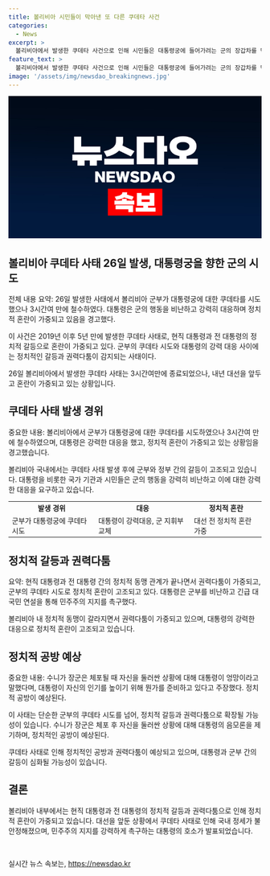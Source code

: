 ```yaml
---
title: 볼리비아 시민들이 막아낸 또 다른 쿠데타 사건
categories:
  - News
excerpt: >
  볼리비아에서 발생한 쿠데타 사건으로 인해 시민들은 대통령궁에 들어가려는 군의 장갑차를 막아서고, 군부는 대통령의 불복종에 대한 강력 대응을 펼치면서 정치적 혼란이 가중되고 있다. 쿠데타는 3시간여 만에 종료되었지만, 내년 대선을 앞두고 정치적 갈등이 더욱 격화되고 있는 상황이다.  현직 대통령과 전 대통령 간의 대선 출마 문제로 정치적 동맹이 깨지면서 지지자들 간 물리적 충돌이 지속되고 있다. 이에 따라 미래에 정치적 공방이 예상되고 있다.
feature_text: >
  볼리비아에서 발생한 쿠데타 사건으로 인해 시민들은 대통령궁에 들어가려는 군의 장갑차를 막아서고, 군부는 대통령의 불복종에 대한 강력 대응을 펼치면서 정치적 혼란이 가중되고 있다. 쿠데타는 3시간여 만에 종료되었지만, 내년 대선을 앞두고 정치적 갈등이 더욱 격화되고 있는 상황이다.  현직 대통령과 전 대통령 간의 대선 출마 문제로 정치적 동맹이 깨지면서 지지자들 간 물리적 충돌이 지속되고 있다. 이에 따라 미래에 정치적 공방이 예상되고 있다.
image: '/assets/img/newsdao_breakingnews.jpg'
---
```


<p><img src="/assets/img/newsdao_breakingnews.jpg" alt="implanttips 속보" /></p>

<h2 data-ke-size="size26">볼리비아 쿠데타 사태 26일 발생, 대통령궁을 향한 군의 시도</h2>

<p>전체 내용 요약: 26일 발생한 사태에서 볼리비아 군부가 대통령궁에 대한 쿠데타를 시도했으나 3시간여 만에 철수하였다. 대통령은 군의 행동을 비난하고 강력히 대응하며 정치적 혼란이 가중되고 있음을 경고했다.</p>

<p>이 사건은 2019년 이후 5년 만에 발생한 쿠데타 사태로, 현직 대통령과 전 대통령의 정치적 갈등으로 혼란이 가중되고 있다. 군부의 쿠데타 시도와 대통령의 강력 대응 사이에는 정치적인 갈등과 권력다툼이 감지되는 사태이다.</p>

<p data-ke-size="size16">26일 볼리비아에서 발생한 쿠데타 사태는 3시간여만에 종료되었으나, 내년 대선을 앞두고 혼란이 가중되고 있는 상황입니다.</p>

<h2 data-ke-size="size26">쿠데타 사태 발생 경위</h2>

<p>중요한 내용: 볼리비아에서 군부가 대통령궁에 대한 쿠데타를 시도하였으나 3시간여 만에 철수하였으며, 대통령은 강력한 대응을 했고, 정치적 혼란이 가중되고 있는 상황임을 경고했습니다.</p>

<p>볼리비아 국내에서는 쿠데타 사태 발생 후에 군부와 정부 간의 갈등이 고조되고 있습니다. 대통령을 비롯한 국가 기관과 시민들은 군의 행동을 강력히 비난하고 이에 대한 강력한 대응을 요구하고 있습니다.</p>

<table>
  <tr>
    <td style="text-align: center; height: 17px;"><b>발생 경위</b></td>
    <td style="text-align: center; height: 17px;"><b>대응</b></td>
    <td style="text-align: center; height: 17px;"><b>정치적 혼란</b></td>
  </tr>
  <tr>
    <td>군부가 대통령궁에 쿠데타 시도</td>
    <td>대통령이 강력대응, 군 지휘부 교체</td>
    <td>대선 전 정치적 혼란 가중</td>
  </tr>
</table>

<h2 data-ke-size="size26">정치적 갈등과 권력다툼</h2>

<p>요약: 현직 대통령과 전 대통령 간의 정치적 동맹 관계가 끝나면서 권력다툼이 가중되고, 군부의 쿠데타 시도로 정치적 혼란이 고조되고 있다. 대통령은 군부를 비난하고 긴급 대국민 연설을 통해 민주주의 지지를 촉구했다.</p>

<p data-ke-size="size16">볼리비아 내 정치적 동맹이 갈라지면서 권력다툼이 가중되고 있으며, 대통령의 강력한 대응으로 정치적 혼란이 고조되고 있습니다.</p>

<h2 data-ke-size="size26">정치적 공방 예상</h2>

<p>중요한 내용: 수니가 장군은 체포될 때 자신을 둘러싼 상황에 대해 대통령이 엉망이라고 말했다며, 대통령이 자신의 인기를 높이기 위해 뭔가를 준비하고 있다고 주장했다. 정치적 공방이 예상된다.</p>

<p>이 사태는 단순한 군부의 쿠데타 시도를 넘어, 정치적 갈등과 권력다툼으로 확장될 가능성이 있습니다. 수니가 장군은 체포 후 자신을 둘러싼 상황에 대해 대통령의 음모론을 제기하며, 정치적인 공방이 예상된다.</p>

<p data-ke-size="size16">쿠데타 사태로 인해 정치적인 공방과 권력다툼이 예상되고 있으며, 대통령과 군부 간의 갈등이 심화될 가능성이 있습니다.</p>

<h2 data-ke-size="size26">결론</h2>

<p>볼리비아 내부에서는 현직 대통령과 전 대통령의 정치적 갈등과 권력다툼으로 인해 정치적 혼란이 가중되고 있습니다. 대선을 앞둔 상황에서 쿠데타 사태로 인해 국내 정세가 불안정해졌으며, 민주주의 지지를 강력하게 촉구하는 대통령의 호소가 발표되었습니다.</p>

<p data-ke-size="size16">&nbsp;</p>
실시간 뉴스 속보는, <a href="https://newsdao.kr" rel="dofollow">https://newsdao.kr</a>


